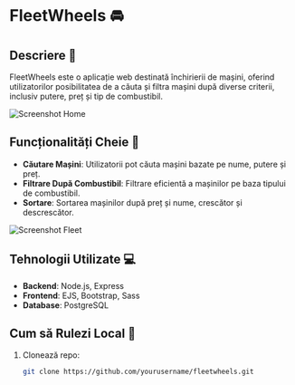 # FleetWheels :oncoming_automobile:

## Descriere :page_facing_up:
FleetWheels este o aplicație web destinată închirierii de mașini, oferind utilizatorilor posibilitatea de a căuta și filtra mașini după diverse criterii, inclusiv putere, preț și tip de combustibil. 

![Screenshot Home](path/to/screenshot_home.png)

## Funcționalități Cheie :key:
- **Căutare Mașini**: Utilizatorii pot căuta mașini bazate pe nume, putere și preț.
- **Filtrare După Combustibil**: Filtrare eficientă a mașinilor pe baza tipului de combustibil.
- **Sortare**: Sortarea mașinilor după preț și nume, crescător și descrescător.

![Screenshot Fleet](path/to/screenshot_fleet.png)

## Tehnologii Utilizate :computer:
- **Backend**: Node.js, Express
- **Frontend**: EJS, Bootstrap, Sass
- **Database**: PostgreSQL

## Cum să Rulezi Local :running:
1. Clonează repo:
   ```bash
   git clone https://github.com/yourusername/fleetwheels.git
